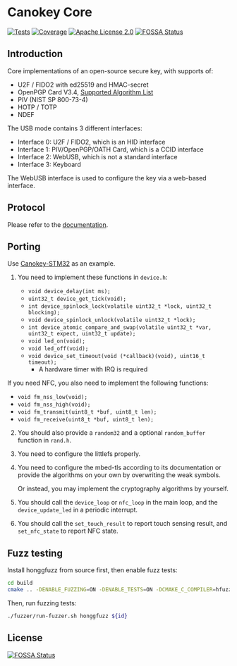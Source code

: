 # Canokey Core

[![Tests](https://github.com/canokeys/canokey-core/workflows/tests/badge.svg?branch=master)](https://github.com/canokeys/canokey-core/actions?query=branch%3Amaster)
[![Coverage](https://coveralls.io/repos/github/canokeys/canokey-core/badge.svg?branch=master)](https://coveralls.io/github/canokeys/canokey-core?branch=master)
[![Apache License 2.0](https://img.shields.io/badge/license-apache2.0-blue.svg)](https://github.com/canokeys/canokey-core/blob/master/LICENSE)
[![FOSSA Status](https://app.fossa.com/api/projects/git%2Bgithub.com%2Fcanokeys%2Fcanokey-core.svg?type=shield)](https://app.fossa.com/projects/git%2Bgithub.com%2Fcanokeys%2Fcanokey-core?ref=badge_shield)

## Introduction

Core implementations of an open-source secure key, with supports of:

* U2F / FIDO2 with ed25519 and HMAC-secret
* OpenPGP Card V3.4, [Supported Algorithm List](https://docs.canokeys.org/userguide/openpgp/#supported-algorithm)
* PIV (NIST SP 800-73-4)
* HOTP / TOTP
* NDEF

The USB mode contains 3 different interfaces:

* Interface 0: U2F / FIDO2, which is an HID interface
* Interface 1: PIV/OpenPGP/OATH Card, which is a CCID interface
* Interface 2: WebUSB, which is not a standard interface
* Interface 3: Keyboard

The WebUSB interface is used to configure the key via a web-based interface.

## Protocol

Please refer to the [documentation](https://docs.canokeys.org/development/protocols/).

## Porting

Use [Canokey-STM32](https://github.com/canokeys/canokey-stm32) as an example.

1. You need to implement these functions in `device.h`:

   * `void device_delay(int ms);`
   * `uint32_t device_get_tick(void);`
   * `int device_spinlock_lock(volatile uint32_t *lock, uint32_t blocking);`
   * `void device_spinlock_unlock(volatile uint32_t *lock);`
   * `int device_atomic_compare_and_swap(volatile uint32_t *var, uint32_t expect, uint32_t update);`
   * `void led_on(void);`
   * `void led_off(void);`
   * `void device_set_timeout(void (*callback)(void), uint16_t timeout);`
      * A hardware timer with IRQ is required

  If you need NFC, you also need to implement the following functions:
  
  * `void fm_nss_low(void);`
  * `void fm_nss_high(void);`
  * `void fm_transmit(uint8_t *buf, uint8_t len);`
  * `void fm_receive(uint8_t *buf, uint8_t len);`

2. You should also provide a `random32` and a optional `random_buffer` function in `rand.h`.

3. You need to configure the littlefs properly.

4. You need to configure the mbed-tls according to its documentation or provide the algorithms on your own by overwriting the weak symbols.

   Or instead, you may implement the cryptography algorithms by yourself.

5. You should call the `device_loop` or `nfc_loop` in the main loop, and the `device_update_led` in a periodic interrupt. 

6. You should call the `set_touch_result` to report touch sensing result, and `set_nfc_state` to report NFC state.

## Fuzz testing

Install honggfuzz from source first, then enable fuzz tests:

```bash
cd build
cmake .. -DENABLE_FUZZING=ON -DENABLE_TESTS=ON -DCMAKE_C_COMPILER=hfuzz-clang -DCMAKE_BUILD_TYPE=Debug
```

Then, run fuzzing tests:

```bash
./fuzzer/run-fuzzer.sh honggfuzz ${id}
```


## License
[![FOSSA Status](https://app.fossa.com/api/projects/git%2Bgithub.com%2Fcanokeys%2Fcanokey-core.svg?type=large)](https://app.fossa.com/projects/git%2Bgithub.com%2Fcanokeys%2Fcanokey-core?ref=badge_large)

